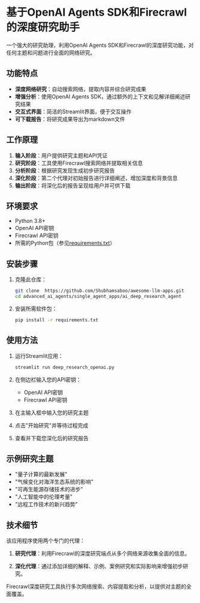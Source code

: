 # 基于OpenAI Agents SDK和Firecrawl的深度研究助手

一个强大的研究助理，利用OpenAI Agents SDK和Firecrawl的深度研究功能，对任何主题和问题进行全面的网络研究。

## 功能特点

- **深度网络研究**：自动搜索网络，提取内容并综合研究成果
- **增强分析**：使用OpenAI Agents SDK，通过额外的上下文和见解详细阐述研究结果
- **交互式界面**：简洁的Streamlit界面，便于交互操作
- **可下载报告**：将研究成果导出为markdown文件

## 工作原理

1. **输入阶段**：用户提供研究主题和API凭证
2. **研究阶段**：工具使用Firecrawl搜索网络并提取相关信息
3. **分析阶段**：根据研究发现生成初步研究报告
4. **深化阶段**：第二个代理对初始报告进行详细阐述，增加深度和背景信息
5. **输出阶段**：将深化后的报告呈现给用户并可供下载

## 环境要求

- Python 3.8+
- OpenAI API密钥
- Firecrawl API密钥
- 所需的Python包（参见[requirements.txt](file:///Users/xzw/PycharmProjects/charts-store-up_%E5%89%AF%E6%9C%AC/charts/ai-deep-research-agent/requirements.txt)）

## 安装步骤

1. 克隆此仓库：
   ```bash
   git clone  https://github.com/Shubhamsaboo/awesome-llm-apps.git
   cd advanced_ai_agents/single_agent_apps/ai_deep_research_agent
   ```

2. 安装所需软件包：
   ```bash
   pip install -r requirements.txt
   ```

## 使用方法

1. 运行Streamlit应用：
   ```bash
   streamlit run deep_research_openai.py
   ```

2. 在侧边栏输入您的API密钥：
   - OpenAI API密钥
   - Firecrawl API密钥

3. 在主输入框中输入您的研究主题

4. 点击"开始研究"并等待过程完成

5. 查看并下载您深化后的研究报告

## 示例研究主题

- "量子计算的最新发展"
- "气候变化对海洋生态系统的影响"
- "可再生能源存储技术的进步"
- "人工智能中的伦理考量"
- "远程工作技术的新兴趋势"

## 技术细节

该应用程序使用两个专门的代理：

1. **研究代理**：利用Firecrawl的深度研究端点从多个网络来源收集全面的信息。

2. **深化代理**：通过添加详细的解释、示例、案例研究和实际影响来增强初步研究。

Firecrawl深度研究工具执行多次网络搜索、内容提取和分析，以提供对主题的全面覆盖。